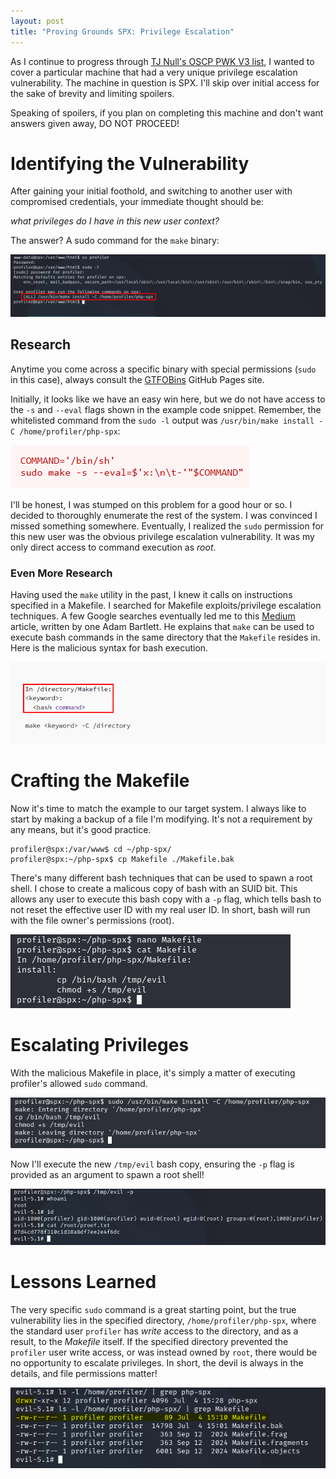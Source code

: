 ```yaml
---
layout: post
title: "Proving Grounds SPX: Privilege Escalation"
---
```


As I continue to progress through [TJ Null's OSCP PWK V3 list](https://docs.google.com/spreadsheets/u/1/d/1dwSMIAPIam0PuRBkCiDI88pU3yzrqqHkDtBngUHNCw8/htmlview), I wanted to cover a particular machine that had a very unique privilege escalation vulnerability. The machine in question is SPX. I'll skip over initial access for the sake of brevity and limiting spoilers.

Speaking of spoilers, if you plan on completing this machine and don't want answers given away, DO NOT PROCEED!

# Identifying the Vulnerability

After gaining your initial foothold, and switching to another user with compromised credentials, your immediate thought should be:

*what privileges do I have in this new user context?* 

The answer? A sudo command for the `make` binary:

![profiler sudo privileges](/assets/img/PG-SPX-PrivEsc_Sudo-Cmd.png)

## Research

Anytime you come across a specific binary with special permissions (`sudo` in this case), always consult the [GTFOBins](https://gtfobins.github.io/gtfobins/make/#sudo) GitHub Pages site.

Initially, it looks like we have an easy win here, but we do not have access to the `-s` and `--eval` flags shown in the example code snippet. Remember, the whitelisted command from the `sudo -l` output was `/usr/bin/make install -C /home/profiler/php-spx`:

![GTFOBin Research](/assets/img/PG-SPX-PrivEsc_Make-GTFOBin.png)

I'll be honest, I was stumped on this problem for a good hour or so. I decided to thoroughly enumerate the rest of the system. I was convinced I missed something somewhere. Eventually, I realized the `sudo` permission for this new user was the obvious privilege escalation vulnerability. It was my only direct access to command execution as *root*.

### Even More Research

Having used the `make` utility in the past, I knew it calls on instructions specified in a Makefile. I searched for Makefile exploits/privilege escalation techniques. A few Google searches eventually led me to this [Medium](https://medium.com/@adamforsythebartlett/makefile-privilege-escalation-oscp-62ea2c666d23) article, written by one Adam Bartlett. He explains that `make` can be used to execute bash commands in the same directory that the `Makefile` resides in. Here is the malicious syntax for bash execution.

![Medium Article Example](/assets/img/PG-SPX-PrivEsc_Make-Medium-Blog.png)

# Crafting the Makefile

Now it's time to match the example to our target system. I always like to start by making a backup of a file I'm modifying. It's not a requirement by any means, but it's good practice.

```
profiler@spx:/var/www$ cd ~/php-spx/
profiler@spx:~/php-spx$ cp Makefile ./Makefile.bak
```

There's many different bash techniques that can be used to spawn a root shell. I chose to create a malicous copy of bash with an SUID bit. This allows any user to execute this bash copy with a `-p` flag, which tells bash to not reset the effective user ID with my real user ID. In short, bash will run with the file owner's permissions (root).

![Malicious Makefile](/assets/img/PG-SPX-PrivEsc_New-Makefile.png)

# Escalating Privileges

With the malicious Makefile in place, it's simply a matter of executing profiler's allowed `sudo` command.

![Sudo Make Exploit](/assets/img/PG-SPX-PrivEsc_Sudo-Make-Exploit.png)

Now I'll execute the new `/tmp/evil` bash copy, ensuring the `-p` flag is provided as an argument to spawn a root shell!

![Evil Bash Copy](/assets/img/PG-SPX-PrivEsc_Bash-Privilege-Escalation.png)

# Lessons Learned

The very specific `sudo` command is a great starting point, but the true vulnerability lies in the specified directory, `/home/profiler/php-spx`, where the standard user `profiler` has *write* access to the directory, and as a result, to the *Makefile* itself. If the specified directory prevented the `profiler` user write access, or was instead owned by `root`, there would be no opportunity to escalate privileges. In short, the devil is always in the details, and file permissions matter!

![Lessons Learned](/assets/img/PG-SPX-PrivEsc_Lessons-Learned.png)

